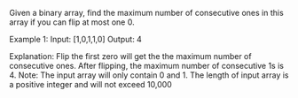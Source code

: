 Given a binary array, find the maximum number of consecutive ones in this array if you can flip at most one 0.

Example 1:
Input: [1,0,1,1,0]
Output: 4

Explanation: Flip the first zero will get the the maximum number of consecutive ones.
After flipping, the maximum number of consecutive 1s is 4.
Note:
The input array will only contain 0 and 1.
The length of input array is a positive integer and will not exceed 10,000